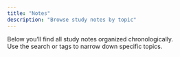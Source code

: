 ```yaml
---
title: "Notes"
description: "Browse study notes by topic"
---
```


Below you’ll find all study notes organized chronologically.  
Use the search or tags to narrow down specific topics.